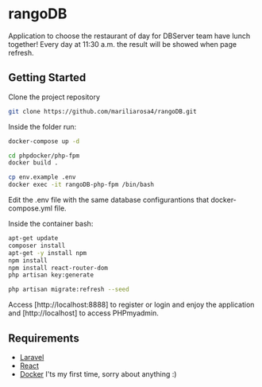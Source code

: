 # rangoDB
Application to choose the restaurant of day for DBServer team have lunch together!
Every day at 11:30 a.m. the result will be showed when page refresh.

## Getting Started

Clone the project repository 

```bash
git clone https://github.com/mariliarosa4/rangoDB.git
```

Inside the folder run: 

```bash
docker-compose up -d
```

```bash
cd phpdocker/php-fpm
docker build .
```

```bash
cp env.example .env
docker exec -it rangoDB-php-fpm /bin/bash
```
Edit the .env file with the same database configurantions that docker-compose.yml file.

Inside the container bash:

```bash
apt-get update
composer install
apt-get -y install npm
npm install
npm install react-router-dom
php artisan key:generate
```


```bash
php artisan migrate:refresh --seed

```


Access  [http://localhost:8888] to register or login and enjoy the application and [http://localhost] to access PHPmyadmin. 

## Requirements

* [Laravel](https://laravel.com) 
* [React](https://reactjs.org) 
* [Docker](https://www.docker.com/) I'ts my first time, sorry about anything :)
